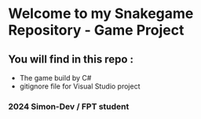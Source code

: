 # Welcome to my Snakegame Repository - Game Project 

## You will find in this repo : 

* The game build by C#
* gitignore file for Visual Studio project 

### 2024 Simon-Dev / FPT student 
